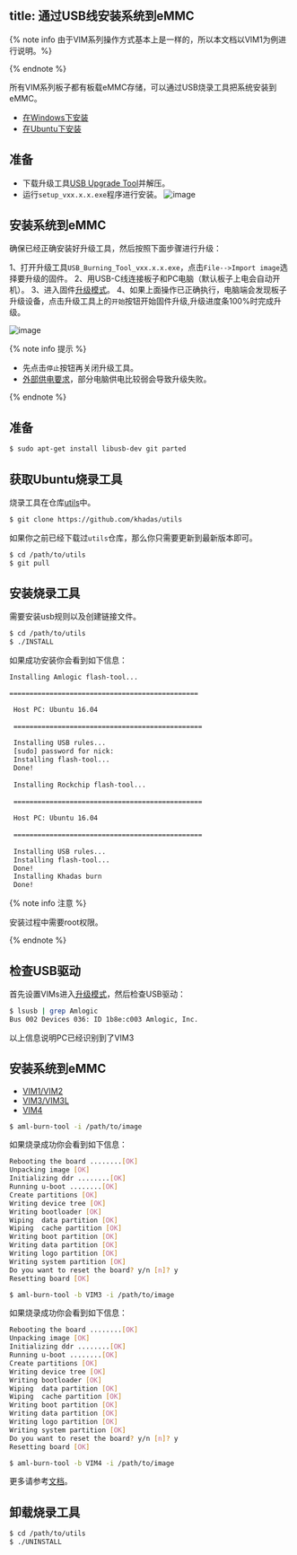title: 通过USB线安装系统到eMMC
---

{% note info 由于VIM系列操作方式基本上是一样的，所以本文档以VIM1为例进行说明。%}

{% endnote %}

所有VIM系列板子都有板载eMMC存储，可以通过USB烧录工具把系统安装到eMMC。


<ul class="nav nav-tabs" id="myTab" role="tablist">
  <li class="nav-item" role="presentation">
    <a class="nav-link active" id="win-tab" data-toggle="tab" href="#win" role="tab" aria-controls="win" aria-selected="true">在Windows下安装</a>
  </li>
  <li class="nav-item" role="presentation">
    <a class="nav-link" id="ubu-tab" data-toggle="tab" href="#ubu" role="tab" aria-controls="ubu" aria-selected="false">在Ubuntu下安装</a>
  </li>
</ul>
<div class="tab-content" id="myTabContent">
<div class="tab-pane fade show active" id="win" role="tabpanel" aria-labelledby="win-tab">

## 准备
* 下载升级工具[USB Upgrade Tool](https://dl.khadas.com/Tools/USB_Burning_Tool_vxxxzip)并解压。
* 运行`setup_vxx.x.x.exe`程序进行安装。
![image](/linux/images/vim1/usb_upgrade_tool_setup_v217_zh.png)

## 安装系统到eMMC

确保已经正确安装好升级工具，然后按照下面步骤进行升级：

1、打开升级工具`USB_Burning_Tool_vxx.x.x.exe`，点击`File-->Import image`选择要升级的固件。
2、用USB-C线连接板子和PC电脑（默认板子上电会自动开机）。
3、进入固件[升级模式](BootIntoUpgradeMode.html)。
4、如果上面操作已正确执行，电脑端会发现板子升级设备，点击升级工具上的`开始`按钮开始固件升级,升级进度条100%时完成升级。

![image](/linux/images/vim1/usb_upgrade_tool_interface_v217_zh.png)

{% note info 提示 %}

* 先点击`停止`按钮再关闭升级工具。
* [外部供电要求](ExtraPowerInput.html)，部分电脑供电比较弱会导致升级失败。

{% endnote %}

</div>
<div class="tab-pane fade" id="ubu" role="tabpanel" aria-labelledby="ubu-tab">

## 准备

```bash
$ sudo apt-get install libusb-dev git parted
```

## 获取Ubuntu烧录工具

烧录工具在仓库[utils](https://github.com/khadas/utils)中。

```bash
$ git clone https://github.com/khadas/utils
```

如果你之前已经下载过`utils`仓库，那么你只需要更新到最新版本即可。

```bash
$ cd /path/to/utils
$ git pull
```

## 安装烧录工具

需要安装usb规则以及创建链接文件。

```bash
$ cd /path/to/utils
$ ./INSTALL
```

如果成功安装你会看到如下信息：

```bash
Installing Amlogic flash-tool...

===============================================

 Host PC: Ubuntu 16.04
 
 ===============================================
 
 Installing USB rules...
 [sudo] password for nick:
 Installing flash-tool...
 Done!
 
 Installing Rockchip flash-tool...
 
 ===============================================
         
 Host PC: Ubuntu 16.04
                 
 ===============================================
                   
 Installing USB rules...
 Installing flash-tool...
 Done!
 Installing Khadas burn
 Done!
```

{% note info 注意 %}

安装过程中需要root权限。

{% endnote %}

## 检查USB驱动
首先设置VIMs进入[升级模式](BootIntoUpgradeMode.html)，然后检查USB驱动：

```bash
$ lsusb | grep Amlogic
Bus 002 Devices 036: ID 1b8e:c003 Amlogic, Inc.
```

以上信息说明PC已经识别到了VIM3

## 安装系统到eMMC

<ul class="nav nav-tabs" id="myTab" role="tablist">
  <li class="nav-item" role="presentation">
    <a class="nav-link active" id="boards-tab" data-toggle="tab" href="#vim1vim2" role="tab" aria-controls="vim1vim2" aria-selected="true">VIM1/VIM2</a>
  </li>
  <li class="nav-item" role="presentation">
    <a class="nav-link" id="vim3-tab" data-toggle="tab" href="#vim3" role="tab" aria-controls="vim3" aria-selected="false">VIM3/VIM3L</a>
  </li>
  <li class="nav-item" role="presentation">
    <a class="nav-link" id="vim4-tab" data-toggle="tab" href="#vim4" role="tab" aria-controls="vim4" aria-selected="false">VIM4</a>
  </li>
</ul>
<div class="tab-content" id="myTabContent">
<div class="tab-pane fade show active" id="vim1vim2" role="tabpanel" aria-labelledby="boards-tab">

```bash
$ aml-burn-tool -i /path/to/image
```

如果烧录成功你会看到如下信息：

```bash
Rebooting the board ........[OK]
Unpacking image [OK]
Initializing ddr ........[OK]
Running u-boot ........[OK]
Create partitions [OK]
Writing device tree [OK]
Writing bootloader [OK]
Wiping  data partition [OK]
Wiping  cache partition [OK]
Writing boot partition [OK]
Writing data partition [OK]
Writing logo partition [OK]
Writing system partition [OK]
Do you want to reset the board? y/n [n]? y
Resetting board [OK]

```

</div>
<div class="tab-pane fade" id="vim3" role="tabpanel" aria-labelledby="vim3-tab">

```bash
$ aml-burn-tool -b VIM3 -i /path/to/image
```

如果烧录成功你会看到如下信息：

```bash
Rebooting the board ........[OK]
Unpacking image [OK]
Initializing ddr ........[OK]
Running u-boot ........[OK]
Create partitions [OK]
Writing device tree [OK]
Writing bootloader [OK]
Wiping  data partition [OK]
Wiping  cache partition [OK]
Writing boot partition [OK]
Writing data partition [OK]
Writing logo partition [OK]
Writing system partition [OK]
Do you want to reset the board? y/n [n]? y
Resetting board [OK]

```

</div>
<div class="tab-pane fade" id="vim4" role="tabpanel" aria-labelledby="vim4-tab">

```bash
$ aml-burn-tool -b VIM4 -i /path/to/image
```

</div>
</div>


更多请参考[文档](https://github.com/khadas/utils/tree/master/aml-flash-tool/docs)。

## 卸载烧录工具

```bash
$ cd /path/to/utils
$ ./UNINSTALL
```

</div>
</div>

